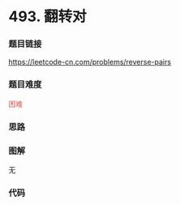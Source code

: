 # 493. 翻转对

### 题目链接

https://leetcode-cn.com/problems/reverse-pairs

### 题目难度

<font color=#D9534F>困难</font>

### 思路



### 图解

无

### 代码

```python
```